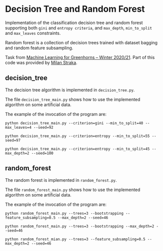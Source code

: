 # Decision Tree and Random Forest
Implementation of the classification decision tree and random forest supporting both `gini` and `entropy criteria`, and `max_depth`, 
`min_to_split` and `max_leaves` constraints.

Random forest is a collection of decision trees trained with dataset bagging and random feature subsampling.

Task from [Machine Learning for Greenhorns – Winter 2020/21](https://ufal.mff.cuni.cz/courses/npfl129/2021-winter). Part of this code was provided by 
[Milan Straka](https://ufal.mff.cuni.cz/milan-straka).

## decision_tree
The decision tree algorithm is implemented in `decision_tree.py`. 

The file `decision_tree_main.py` shows how to use the implemented algorithm on some artificial data.

The example of the invocation of the program are:

`python decision_tree_main.py --criterion=gini --min_to_split=40 --max_leaves=4 --seed=92`

`python decision_tree_main.py --criterion=entropy --min_to_split=55 --seed=97`

`python decision_tree_main.py --criterion=entropy --min_to_split=45 --max_depth=2 --seed=100`

## random_forest
The random forest is implemented in `random_forest.py`.

The file `random_forest_main.py` shows how to use the implemented algorithm on some artificial data.

The example of the invocation of the program are:

`python random_forest_main.py --trees=3 --bootstrapping --feature_subsampling=0.5 --max_depth=2 --seed=46`

`python random_forest_main.py --trees=3 --bootstrapping --max_depth=2 --seed=46`

`python random_forest_mian.py --trees=3 --feature_subsampling=0.5 --max_depth=2 --seed=46`

